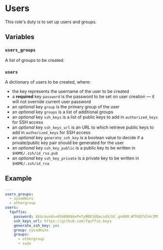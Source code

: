 Users
=====

This role's duty is to set up users and groups.

Variables
---------

### `users_groups`
A list of groups to be created.

### `users`
A dictionary of users to be created, where:

- the key represents the username of the user to be created
- a **required** key `password` is the password to be set on user creation — it will not override current user password
- an *optional* key `group` is the primary group of the user
- an *optional* key `groups` is a list of additional groups
- an *optional* key `ssh_keys` is a list of public keys to add in `authorized_keys` for SSH access
- an *optional* key `ssh_keys_url` is an URL to which retrieve public keys to add in `authorized_keys` for SSH access
- an *optional* key `generate_ssh_key` is a boolean value to decide if a private/public key pair should be generated for the user
- an *optional* key `ssh_key_public` is a public key to be written in `$HOME/.ssh/id_rsa.pub`
- an *optional* key `ssh_key_private` is a private key to be written in `$HOME/.ssh/id_rsa`

Example
-------

```yaml
---
users_groups:
  - sysadmins
  - othergroup
users:
  fquffio:
    password: $6$rounds=656000$6xPefyB0D3dQacsd$/bC.gnd6M.WThGD7dlHrZMSfV3fETYAywhYRqMc09qLSArqKS.EpvVtKaxyI15GSp9AWzuBSNRoLx7vsp5jiq/
    ssh_keys_url: https://github.com/fquffio.keys
    generate_ssh_key: yes
    group: sysadmins
    groups:
      - othergroup
      - sudo
```
